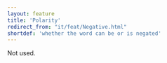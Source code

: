 ```yaml
---
layout: feature
title: 'Polarity'
redirect_from: "it/feat/Negative.html"
shortdef: 'whether the word can be or is negated'
---
```


Not used.
<!-- Interlanguage links updated Čt lis 12 09:43:05 CET 2020 -->
